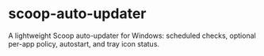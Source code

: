 # scoop-auto-updater
A lightweight Scoop auto-updater for Windows: scheduled checks, optional per-app policy, autostart, and tray icon status.
